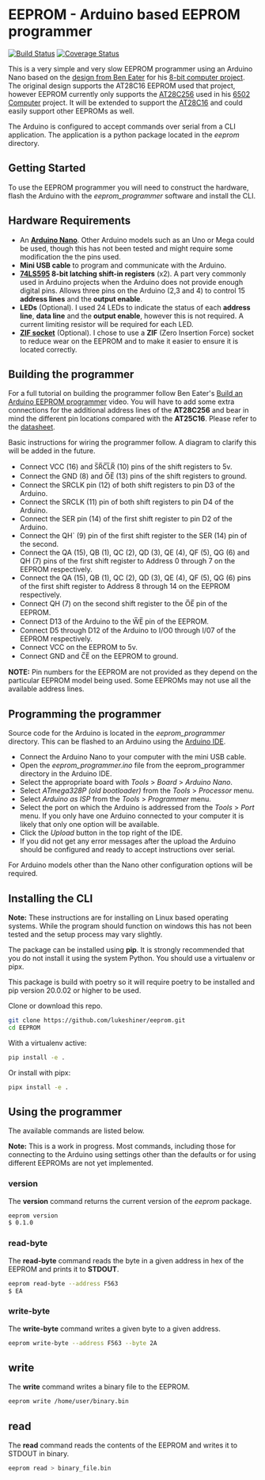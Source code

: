 # EEPROM - Arduino based EEPROM programmer

[![Build Status](https://travis-ci.org/lukeshiner/eeprom.svg?branch=master)](https://travis-ci.org/lukeshiner/eeprom)
[![Coverage Status](https://coveralls.io/repos/github/lukeshiner/eeprom/badge.svg?branch=master)](https://coveralls.io/github/lukeshiner/eeprom?branch=master)

This is a very simple and very slow EEPROM programmer using an Arduino Nano based on the [design from Ben Eater](https://youtu.be/K88pgWhEb1M) for his [8-bit computer project](https://eater.net/8bit). The original design supports the AT28C16 EEPROM used that project, however EEPROM currently only supports the [AT28C256](http://ww1.microchip.com/downloads/en/DeviceDoc/doc0006.pdf) used in his [6502 Computer](https://eater.net/6502) project. It will be extended to support the [AT28C16](http://cva.stanford.edu/classes/cs99s/datasheets/at28c16.pdf) and could easily support other EEPROMs as well.

The Arduino is configured to accept commands over serial from a CLI application. The application is a python package located in the *eeprom* directory.

## Getting Started

To use the EEPROM programmer you will need to construct the hardware, flash the Arduino with the *eeprom_programmer* software and install the CLI.

## Hardware Requirements

- An **[Arduino Nano](https://store.arduino.cc/arduino-nano)**. Other Arduino models such as an Uno or Mega could be used, though this has not been tested and might require some modification the the pins used.
- **Mini USB cable** to program and communicate with the Arduino.
- **[74LS595](http://www.ti.com/lit/ds/scls041i/scls041i.pdf) 8-bit latching shift-in registers** (x2). A part very commonly used in Arduino projects when the Arduino does not provide enough digital pins. Allows three pins on the Arduino (2,3 and  4) to control 15 **address lines** and the **output enable**.
- **LEDs** (Optional). I used 24 LEDs to indicate the status of each **address line**, **data line** and the **output enable**, however this is not required. A current limiting resistor will be required for each LED.
- **[ZIF socket](https://en.wikipedia.org/wiki/Zero_insertion_force)** (Optional). I chose to use a **ZIF** (Zero Insertion Force) socket to reduce wear on the EEPROM and to make it easier to ensure it is located correctly.

## Building the programmer

For a full tutorial on building the programmer follow Ben Eater's [Build an Arduino EEPROM programmer](https://youtu.be/K88pgWhEb1M) video. You will have to add some extra connections for the additional address lines of the **AT28C256** and bear in mind the different pin locations compared with the **AT25C16**. Please refer to the [datasheet](http://cva.stanford.edu/classes/cs99s/datasheets/at28c16.pdf).

Basic instructions for wiring the programmer follow. A diagram to clarify this will be added in the future.

- Connect VCC (16) and S&#773;R&#773;C&#773;L&#773;R&#773; (10) pins of the shift registers to 5v.
- Connect the GND (8) and O&#773;E&#773; (13) pins of the shift registers to ground.
- Connect the SRCLK pin (12) of both shift registers to pin D3 of the Arduino.
- Connect the SRCLK (11) pin of both shift registers to pin D4 of the Arduino.
- Connect the SER pin (14) of the first shift register to pin D2 of the Arduino.
- Connect the QH` (9) pin of the first shift register to the SER (14) pin of the second.
- Connect the QA (15), QB (1), QC (2), QD (3), QE (4), QF (5), QG (6) and QH (7) pins of the first shift register to Address 0 through 7 on the EEPROM respectively.
- Connect the QA (15), QB (1), QC (2), QD (3), QE (4), QF (5), QG (6) pins of the first shift register to Address 8 through 14 on the EEPROM respectively.
- Connect QH (7) on the second shift register to the O&#773;E&#773; pin of the EEPROM.
- Connect D13 of the Arduino to the W&#773;E&#773; pin of the EEPROM.
- Connect D5 through D12 of the Arduino to I/O0 through I/07 of the EEPROM respectively.
- Connect VCC on the EEPROM to 5v.
- Connect GND and C&#773;E&#773; on the EEPROM to ground.

**NOTE:** Pin numbers for the EEPROM are not provided as they depend on the particular EEPROM model being used. Some EEPROMs may not use all the available address lines.

## Programming the programmer

Source code for the Arduino is located in the *eeprom_programmer* directory. This can be flashed to an Arduino using the [Arduino IDE](https://www.arduino.cc/en/main/software).

- Connect the Arduino Nano to your computer with the mini USB cable.
- Open the *eeprom_programmer.ino* file from the eeprom_programmer directory in the Arduino IDE.
- Select the appropriate board with *Tools* > *Board* > *Arduino Nano*.
- Select *ATmega328P (old bootloader)* from the *Tools* > *Processor* menu.
- Select *Arduino as ISP* from the *Tools* > *Programmer* menu.
- Select the port on which the Arduino is addressed from the *Tools* > *Port* menu. If you only have one Arduino connected to your computer it is likely that only one option will be available.
- Click the *Upload* button in the top right of the IDE.
- If you did not get any error messages after the upload the Arduino should be configured and ready to accept instructions over serial.

For Arduino models other than the Nano other configuration options will be required.

## Installing the CLI

**Note:** These instructions are for installing on Linux based operating systems. While the program should function on windows this has not been tested and the setup process may vary slightly.

The package can be installed using **pip**. It is strongly recommended that you do not install it using the system Python. You should use a virtualenv or pipx.

This package is build with poetry so it will require poetry to be installed and pip version 20.0.02 or higher to be used.

Clone or download this repo.

```bash
git clone https://github.com/lukeshiner/eeprom.git
cd EEPROM
```

With a virtualenv active:

```bash
pip install -e .
```

Or install with pipx:

```bash
pipx install -e .
```

## Using the programmer

The available commands are listed below.

**Note:** This is a work in progress. Most commands, including those for connecting to the Arduino using settings other than the defaults or for using different EEPROMs are not yet implemented.

### version

 The **version** command returns the current version of the *eeprom* package.

```bash
eeprom version
$ 0.1.0
```

### read-byte

The **read-byte** command reads the byte in a given address in hex of the EEPROM and prints it to **STDOUT**.

```bash
eeprom read-byte --address F563
$ EA
```

### write-byte

The **write-byte** command writes a given byte to a given address.

```bash
eeprom write-byte --address F563 --byte 2A
```

## write

The **write** command writes a binary file to the EEPROM.

```bash
eeprom write /home/user/binary.bin
```

## read

The **read** command reads the contents of the EEPROM and writes it to STDOUT in binary.

```bash
eeprom read > binary_file.bin
```
